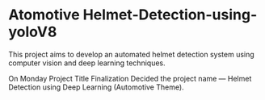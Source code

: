 # Atomotive Helmet-Detection-using-yoloV8
This project aims to develop an automated helmet detection system using computer vision and deep learning techniques.

 On Monday Project Title Finalization	Decided the project name — Helmet Detection using Deep Learning (Automotive Theme).
